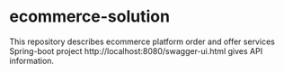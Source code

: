 # ecommerce-solution
This repository describes ecommerce platform order and offer services
Spring-boot project
http://localhost:8080/swagger-ui.html gives API information.
